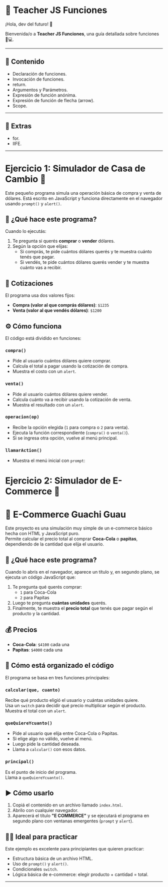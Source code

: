 # 🦄 Teacher JS Funciones

¡Hola, dev del futuro! 👋

Bienvenida/o a **Teacher JS Funciones**, una guía detallada sobre funciones 🎨💻.

---

## 📘 Contenido

- Declaración de funciones.
- Invocación de funciones.
- return.
- Argumentos y Parámetros.
- Expresión de función anónima.
- Expresión de función de flecha (arrow).
- Scope.

---

## 🚀 Extras

- for.
- IIFE.

---

# Ejercicio 1: Simulador de Casa de Cambio 💱

Este pequeño programa simula una operación básica de compra y venta de dólares. Está escrito en JavaScript y funciona directamente en el navegador usando `prompt()` y `alert()`.

## 🧠 ¿Qué hace este programa?

Cuando lo ejecutás:

1. Te pregunta si querés **comprar** o **vender** dólares.
2. Según la opción que elijas:
   - Si comprás, te pide cuántos dólares querés y te muestra cuánto tenés que pagar.
   - Si vendés, te pide cuántos dólares querés vender y te muestra cuánto vas a recibir.

## 💸 Cotizaciones

El programa usa dos valores fijos:

- **Compra (valor al que comprás dólares)**: `$1235`
- **Venta (valor al que vendés dólares)**: `$1200`

## ⚙️ Cómo funciona

El código está dividido en funciones:

### `compra()`

- Pide al usuario cuántos dólares quiere comprar.
- Calcula el total a pagar usando la cotización de compra.
- Muestra el costo con un `alert`.

### `venta()`

- Pide al usuario cuántos dólares quiere vender.
- Calcula cuánto va a recibir usando la cotización de venta.
- Muestra el resultado con un `alert`.

### `operacion(op)`

- Recibe la opción elegida (`1` para compra o `2` para venta).
- Ejecuta la función correspondiente (`compra()` o `venta()`).
- Si se ingresa otra opción, vuelve al menú principal.

### `llamarAction()`

- Muestra el menú inicial con `prompt`:

# Ejercicio 2: Simulador de E-Commerce 🛒

# 🛒 E-Commerce Guachi Guau

Este proyecto es una simulación muy simple de un e-commerce básico hecha con HTML y JavaScript puro.  
Permite calcular el precio total al comprar **Coca-Cola** o **papitas**, dependiendo de la cantidad que elija el usuario.

## 🌟 ¿Qué hace este programa?

Cuando lo abrís en el navegador, aparece un título y, en segundo plano, se ejecuta un código JavaScript que:

1. Te pregunta qué querés comprar:
   - `1` para Coca-Cola
   - `2` para Papitas
2. Luego te pregunta **cuántas unidades** querés.
3. Finalmente, te muestra el **precio total** que tenés que pagar según el producto y la cantidad.

## 💰 Precios

- **Coca-Cola**: `$4100` cada una
- **Papitas**: `$4000` cada una

## 🧠 Cómo está organizado el código

El programa se basa en tres funciones principales:

### `calcular(que, cuanto)`

Recibe qué producto eligió el usuario y cuántas unidades quiere.  
Usa un `switch` para decidir qué precio multiplicar según el producto.  
Muestra el total con un `alert`.

### `queQuiereYcuanto()`

- Pide al usuario que elija entre Coca-Cola o Papitas.
- Si elige algo no válido, vuelve al menú.
- Luego pide la cantidad deseada.
- Llama a `calcular()` con esos datos.

### `principal()`

Es el punto de inicio del programa.  
Llama a `queQuiereYcuanto()`.

## ▶️ Cómo usarlo

1. Copiá el contenido en un archivo llamado `index.html`.
2. Abrilo con cualquier navegador.
3. Aparecerá el título **"E COMMERCE"** y se ejecutará el programa en segundo plano con ventanas emergentes (`prompt` y `alert`).

## 🧑‍💻 Ideal para practicar

Este ejemplo es excelente para principiantes que quieren practicar:

- Estructura básica de un archivo HTML.
- Uso de `prompt()` y `alert()`.
- Condicionales `switch`.
- Lógica básica de e-commerce: elegir producto + cantidad = total.

---
